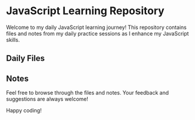 # JavaScript Learning Repository

Welcome to my daily JavaScript learning journey! This repository contains files and notes from my daily practice sessions as I enhance my JavaScript skills.

## Daily Files

## Notes

Feel free to browse through the files and notes. Your feedback and suggestions are always welcome!

Happy coding!
